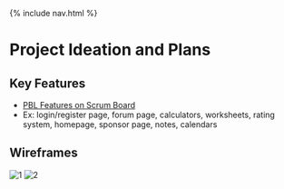 {% include nav.html %}

# Project Ideation and Plans

## Key Features

- [PBL Features on Scrum Board]()
- Ex: login/register page, forum page, calculators, worksheets, rating system, homepage, sponsor page, notes, calendars

## Wireframes
![1](https://user-images.githubusercontent.com/70926137/157526765-b272ad9f-dbeb-4b13-b33f-65306bbe416c.png)
![2](https://user-images.githubusercontent.com/70926137/157526802-034b089e-b73b-4d94-8d89-4d4ff06fdaee.png)
